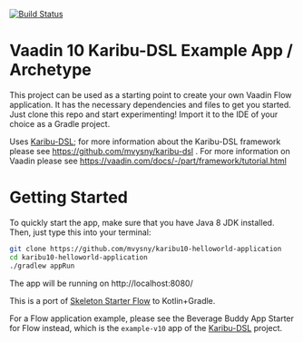[![Build Status](https://travis-ci.org/mvysny/karibu10-helloworld-application.svg?branch=master)](https://travis-ci.org/mvysny/karibu-helloworld-application)

# Vaadin 10 Karibu-DSL Example App / Archetype

This project can be used as a starting point to create your own Vaadin Flow application. It has the necessary dependencies and files to get you started.
Just clone this repo and start experimenting! Import it to the IDE of your choice as a Gradle project.
                                              
Uses [Karibu-DSL](https://github.com/mvysny/karibu-dsl); for more information about the
Karibu-DSL framework please see https://github.com/mvysny/karibu-dsl .
For more information on Vaadin please see https://vaadin.com/docs/-/part/framework/tutorial.html

# Getting Started

To quickly start the app, make sure that you have Java 8 JDK installed. Then, just type this into your terminal:

```bash
git clone https://github.com/mvysny/karibu10-helloworld-application
cd karibu10-helloworld-application
./gradlew appRun
```

The app will be running on http://localhost:8080/

This is a port of [Skeleton Starter Flow](https://github.com/vaadin/skeleton-starter-flow) to Kotlin+Gradle.

For a Flow application example, please see the Beverage Buddy App Starter for Flow instead, which is the `example-v10`
app of the [Karibu-DSL](https://github.com/mvysny/karibu-dsl) project.
